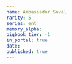 ```yaml
---
name: Ambassador Soval
rarity: 5
series: ent
memory_alpha:
bigbook_tier: -1
in_portal: true
date:
published: true
---
```



